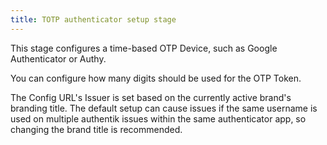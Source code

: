 ```yaml
---
title: TOTP authenticator setup stage
---
```


This stage configures a time-based OTP Device, such as Google Authenticator or Authy.

You can configure how many digits should be used for the OTP Token.

The Config URL's Issuer is set based on the currently active brand's branding title. The default setup can cause issues if the same username is used on multiple authentik issues within the same authenticator app, so changing the brand title is recommended.
